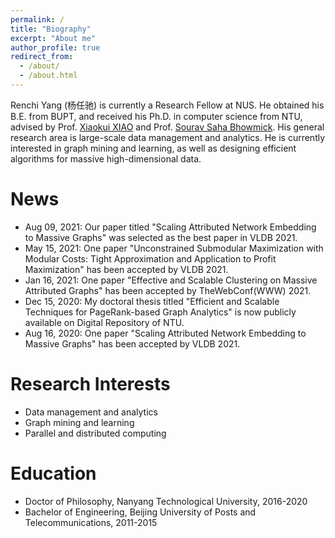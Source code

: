 ```yaml
---
permalink: /
title: "Biography"
excerpt: "About me"
author_profile: true
redirect_from: 
  - /about/
  - /about.html
---
```


Renchi Yang (杨任驰) is currently a Research Fellow at NUS. He obtained his B.E. from BUPT, and received his Ph.D. in computer science from NTU, advised by Prof. [Xiaokui XIAO](https://www.comp.nus.edu.sg/~xiaoxk/) and Prof. [Sourav Saha Bhowmick](https://personal.ntu.edu.sg/assourav/). His general research area is large-scale data management and analytics. He is currently interested in graph mining and learning, as well as designing efficient algorithms for massive high-dimensional data.

News
======
- Aug 09, 2021: Our paper titled "Scaling Attributed Network Embedding to Massive Graphs" was selected as the best paper in VLDB 2021.
- May 15, 2021: One paper "Unconstrained Submodular Maximization with Modular Costs: Tight Approximation and Application to Profit Maximization" has been accepted by VLDB 2021.
- Jan 16, 2021: One paper "Effective and Scalable Clustering on Massive Attributed Graphs" has been accepted by TheWebConf(WWW) 2021.
- Dec 15, 2020: My doctoral thesis titled "Efficient and Scalable Techniques for PageRank-based Graph Analytics" is now publicly available on Digital Repository of NTU.
- Aug 16, 2020: One paper "Scaling Attributed Network Embedding to Massive Graphs" has been accepted by VLDB 2021.

Research Interests
======
- Data management and analytics
- Graph mining and learning
- Parallel and distributed computing

Education
======
- Doctor of Philosophy, Nanyang Technological University, 2016-2020
- Bachelor of Engineering, Beijing University of Posts and Telecommunications, 2011-2015

